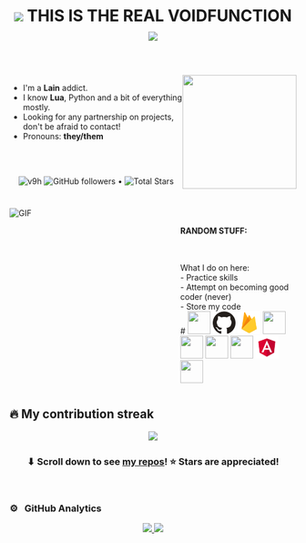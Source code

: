 <h1 align="center">
  <a target="_blank">
    <img src="https://github.com/JayantGoel001/JayantGoel001/blob/master/GIF/Earth.gif" width="24px" style="max-width:100%;">
  </a>
  THIS IS THE REAL VOIDFUNCTION
  <a target="_blank">
    <img src="https://github.com/JayantGoel001/JayantGoel001/blob/master/GIF/Earth.gif"  width="24px" style="max-width:100%;">
  </a>
</h1>

<br/>
<br/>
<a target="_blank">
  <img align="right" width = '200' height = '200' src="https://i.pinimg.com/originals/6d/cf/20/6dcf20b7f96dd4108e1f95ee800730f6.gif">
</a>

- I'm a **Lain** addict.
- I know **Lua**, Python and a bit of everything mostly.
- Looking for any partnership on projects, don't be afraid to contact!
- Pronouns: **they/them**


<br/>
<br/>


<p align="center">  
  <img src="https://komarev.com/ghpvc/?username=v9h" alt="v9h" />
  <img alt="GitHub followers" src="https://img.shields.io/github/followers/v9h?label=Followers&style=social"> •   
  <img src="https://img.shields.io/github/stars/v9h?label=Stars" alt="Total Stars">
</p>




#

<a target="_blank"><img align="left" height="300" width="300" alt="GIF" src="https://data.whicdn.com/images/323877210/original.gif"></a>
<br/>


**RANDOM STUFF:**  


<br/>
<br/>
What I do on here:
<br/>
- Practice skills
<br/>
- Attempt on becoming good coder (never)
<br/>
- Store my code
<br/>
#
<code><img height="40" width="40" src="https://upload.wikimedia.org/wikipedia/commons/thumb/3/3f/Git_icon.svg/1024px-Git_icon.svg.png"></code>
<code><img height="40" width="40" src="https://raw.githubusercontent.com/github/explore/80688e429a7d4ef2fca1e82350fe8e3517d3494d/topics/github-api/github-api.png"></code>
<code><img height="40" width="40" src="https://raw.githubusercontent.com/github/explore/80688e429a7d4ef2fca1e82350fe8e3517d3494d/topics/firebase/firebase.png"></code>
<code><img height="40" width="40" src="https://cdn.worldvectorlogo.com/logos/nodejs-icon.svg"></code>
<code><img height="40" width="40" src="https://cdn.worldvectorlogo.com/logos/postgresql.svg"></code>
<code><img height="40" width="40" src="https://raw.githubusercontent.com/reduxjs/redux/master/logo/logo.png"></code>
<code><img height="40" width="40" src="https://encrypted-tbn0.gstatic.com/images?q=tbn:ANd9GcRT1PKsfJXnxOqnTRiIZ8VcdJDYBXD-qZnnpw&usqp=CAU"></code>
<code><img height="40" width="40" src="https://raw.githubusercontent.com/github/explore/80688e429a7d4ef2fca1e82350fe8e3517d3494d/topics/angular/angular.png"></code>
<code><img height="40" width="40" src="https://upload.wikimedia.org/wikipedia/commons/a/ab/Linux_Logo_in_Linux_Libertine_Font.svg"></code>

<br/>

#
## 🔥 My contribution streak

<p align="center">
  <a href="https://github.com/smir45/github-readme-streak-stats">
    <img src="https://github-readme-streak-stats.herokuapp.com/?user=v9h#version3"/>
  </a>
</p>

<h3 align="center">⬇ Scroll down to see <a href="https://github.com/v9h?tab=repositories">my repos</a>! ⭐ Stars are appreciated!</h3>




<br/>

### ⚙️ &nbsp; GitHub Analytics

<p align="center">
<a href="https://github.com/smir45">
  <img height="180em" src="https://github-readme-stats-eight-theta.vercel.app/api?username=v9h&show_icons=true&theme=vue-light&include_all_commits=true&count_private=true" />
  <img height="180em" src="https://github-readme-stats-eight-theta.vercel.app/api/top-langs/?username=v9h&layout=compact&exclude_lang=java+r&theme=vue-light" />
</a>
</p>



<div align="center">


<br/>
